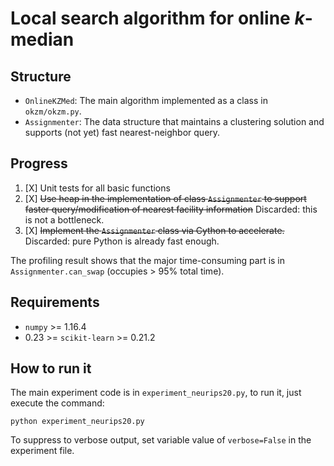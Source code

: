 # Local search algorithm for online *k*-median

## Structure

* `OnlineKZMed`: The main algorithm implemented as a class in `okzm/okzm.py`.
* `Assignmenter`: The data structure that maintains a clustering solution and supports (not yet) fast nearest-neighbor query.

## Progress

1. [X] Unit tests for all basic functions
2. [X] ~~Use heap in the implementation of class `Assignmenter` to support faster query/modification of nearest facility information~~ Discarded: this is not a bottleneck. 
3. [X] ~~Implement the `Assignmenter` class via Cython to accelerate.~~ Discarded: pure Python is already fast enough.

The profiling result shows that the major time-consuming part is in `Assignmenter.can_swap` (occupies > 95% total time).

## Requirements

* `numpy` >= 1.16.4
* 0.23 >= `scikit-learn` >= 0.21.2

## How to run it

The main experiment code is in `experiment_neurips20.py`, to run it, just execute the command:

```shell
python experiment_neurips20.py
```

To suppress to verbose output, set variable value of `verbose=False` in the experiment file.
